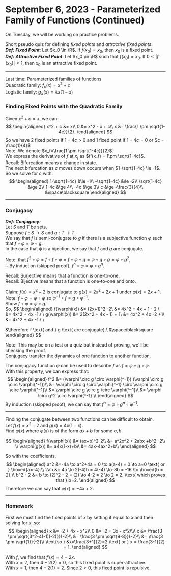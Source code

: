 # September 6, 2023 - Parameterized Family of Functions (Continued)
On Tuesday, we will be working on practice problems.

Short pseudo quiz for defining *fixed points* and *attractive fixed points*.  
___Def: Fixed Point___: Let $x_0 \in \R$. If $f(x_0) = x_0$, then $x_0$ is a fixed point.  
___Def: Attractive Fixed Point___: Let $x_0 \in \R$ such that $f(x_0) = x_0$. If $0 < |f'(x_0)| < 1$, then $x_0$ is an attractive fixed point.

---

Last time: Parameterized families of functions  
Quadratic family: $f_c(x) = x^2 + c$  
Logistic family: $g_\lambda(x) = \lambda x(1-x)$  

### Finding Fixed Points with the Quadratic Family
Given $x^2 + c = x$, we can:
$$
\begin{aligned}
x^2 + c &= x\\
0 &= x^2 - x + c\\
x &= \frac{1 \pm \sqrt{1-4c}}{2}.
\end{aligned}
$$
So we have 2 fixed points if $1-4c > 0$ and 1 fixed point if $1-4c = 0$ or $c = \frac{1}{4}$  
Note: We denote $x_f=\frac{1 \pm \sqrt{1-4c}}{2}$.  
We express the derivative of $f$ at $x_f$ as $f'(x_f) = 1\pm \sqrt{1-4c}$.  
Recall: Bifurcation means a change in state.  
The next bifurcation as $c$ moves down occurs when $1-\sqrt{1-4c} \le -1$.  
So we solve for $c$ with:
$$
\begin{aligned}
1-\sqrt{1-4c} &\le -1\\
-\sqrt{1-4c} &\le -2\\
\sqrt{1-4c} &\ge 2\\
1-4c &\ge 4\\
-4c &\ge 3\\
c &\ge -\frac{3}{4}\\
&\space\blacksquare
\end{aligned}
$$
***
### Conjugacy
___Def: Conjugacy:___  
Let $S$ and $T$ be sets.  
Suppose $f:S \to S$ and $g:T \to T$.  
We say that $f$ is semi-conjugate to $g$ if there is a subjective function $\varphi$ such that $f \circ\varphi = \varphi \circ g$.  
In the case that $\phi$ is a bijection, we say that $f$ and $g$ are conjugate.

Note: that $f^2 \circ \varphi = f \circ f \circ \varphi = f \circ \varphi \circ g = \varphi \circ g \circ g = \varphi \circ g^2$,  
$\therefore$  By induction (skipped proof), $f^n \circ \varphi = \varphi \circ g^n$. 

Recall: Surjective means that a function is one-to-one.  
Recall: Bijective means that a function is one-to-one and onto.

Claim: $f(x) = x^2 - 2$ is conjugate to $g(x) = 2x^2 +2x + 1$ under $\varphi(x) = 2x+1$.  
Note: $f \circ \varphi = \varphi \circ \varphi$ so $\varphi^{-1} \circ f = g \circ \varphi^{-1}$.  
Show $f \circ \varphi = \varphi \circ g$.  
So,
$$
\begin{aligned}
f(\varphi(x)) &= (2x+1)^2 -2\\
    &= 4x^2 + 4x + 1 - 2 \\
    &= 4x^2 + 4x -1.\\
\\
g(\varphi(x)) &= 2(2x^2 + 4x - 1) + 1\\
&= 4x^2 + 4x -2 +1\\
&= 4x^2 + 4x -1.\\
\\

&\therefore f \text{ and } g \text{ are conjugate}.\\
&\space\blacksquare
\end{aligned}
$$

Note: This may be on a test or a quiz but instead of proving, we'll be checking the proof.  
Conjugacy transfer the dynamics of one function to another function.  

The conjugacy function $\varphi$ can be used to describe $f$ as $f = \varphi \circ g \circ \varphi$.  
With this property, we can express that:
$$
\begin{aligned}
f^2 &= (\varphi \circ g \circ \varphi{^-1}) (\varphi \circ g \circ \varphi{^-1})\\
&= \varphi \circ g \circ \varphi{^-1} \circ \varphi \circ g \circ \varphi{^-1}\\
&= \varphi \circ g \circ g \circ \varphi{^-1}\\
&= \varphi \circ g^2 \circ \varphi{^-1}.\\
\end{aligned}
$$
By induction (skipped proof), we can say that $f^n = \varphi \circ g^n \circ \varphi^{-1}$.

---

Finding the conjugate between two functions can be difficult to obtain.  
Let $f(x) = x^2 - 2$ and $g(x) = 4x(1-x)$.  
Find $\varphi(x)$ where $\varphi(x)$ is of the form $ax+b$ for some $a,b$.  

$$
\begin{aligned}
f(\varphi(x)) &= (ax+b)^2-2\\
&= a^2x^2 + 2abx +b^2 -2\\
\\
\varphi(g(x)) &= a4x(1-x)+b\\
&= 4ax-4ax^2+b\\
\end{aligned}
$$


So with the coefficients,
$$
\begin{aligned}
a^2 &=-4a \to a^2+4a = 0 \to a(a-4) = 0 \to a=0 \text{ or } \boxed{a=-4}.\\
2ab &= 4a \to 2(-4)b = 4(-4) \to-8b = -16 \to \boxed{b = 2}.\\
b^2 - 2 &= b \to (2)^2 - 2 = (2) \to 4-2 = 2 \to 2 = 2. \text{ which proves that } b=2.
\end{aligned}
$$
Therefore we can say that $\varphi(x) = -4x +2$.

---

### Homework  
First we must find the fixed points of $x$ by setting it equal to $x$ and then solving for $x$, so:
$$
\begin{aligned}
x &= -2 + 4x - x^2\\
0 &= -2 + 3x - x^2\\\\
x &= \frac{3 \pm \sqrt{3^2-4(-1)(-2)}}{-2}\\
&= \frac{3 \pm \sqrt{9-8}}{-2}\\
&= \frac{3 \pm \sqrt{1}}{-2}\\
\text{so } &x=\frac{3+1}{2}=2 \text{ or } x = \frac{3-1}{2} = 1.
\end{aligned}
$$

With $f$, we find that $f'(x) = 4-2x$.  
With $x=2$, then $4-2(2) = 0$, so this fixed point is super-attractive.  
With $x=1$, then $4-2(1) = 2$. Since $2 > 0$, this fixed point is repulsive.  